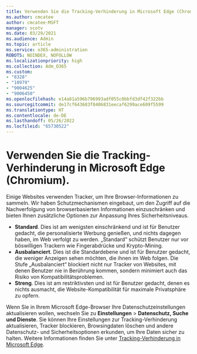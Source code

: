 ```yaml
---
title: Verwenden Sie die Tracking-Verhinderung in Microsoft Edge (Chromium).
ms.author: cmcatee
author: cmcatee-MSFT
manager: scotv
ms.date: 03/29/2021
ms.audience: Admin
ms.topic: article
ms.service: o365-administration
ROBOTS: NOINDEX, NOFOLLOW
ms.localizationpriority: high
ms.collection: Adm_O365
ms.custom:
- "8328"
- "10979"
- "9004625"
- "9006450"
ms.openlocfilehash: e14a81a596b796993adf055c0bbfd3df42f322bb
ms.sourcegitcommit: de17cf643683f8406831eecaf6299ace609f5599
ms.translationtype: HT
ms.contentlocale: de-DE
ms.lasthandoff: 05/26/2022
ms.locfileid: "65730522"
---
```

# <a name="use-tracking-prevention-in-microsoft-edge-chromium"></a>Verwenden Sie die Tracking-Verhinderung in Microsoft Edge (Chromium).

Einige Websites verwenden Tracker, um Ihre Browser-Informationen zu sammeln. Wir haben Schutzmechanismen eingebaut, um den Zugriff auf die Nachverfolgung von browserbasierten Informationen einzuschränken und bieten Ihnen zusätzliche Optionen zur Anpassung Ihres Sicherheitsniveaus.

- **Standard**. Dies ist am wenigsten einschränkend und ist für Benutzer gedacht, die personalisierte Werbung genießen, und nichts dagegen haben, im Web verfolgt zu werden. „Standard“ schützt Benutzer nur vor böswilligen Trackern wie Fingerabdrücke und Krypto-Mining.
- **Ausbalanciert**. Dies ist die Standardebene und ist für Benutzer gedacht, die weniger Anzeigen sehen möchten, die ihnen im Web folgen. Die Stufe „Ausbalanciert“ blockiert nicht nur Tracker von Websites, mit denen Benutzer nie in Berührung kommen, sondern minimiert auch das Risiko von Kompatibilitätsproblemen.
- **Streng**. Dies ist am restriktivsten und ist für Benutzer gedacht, denen es nichts ausmacht, die Website-Kompatibilität für maximale Privatsphäre zu opfern.

Wenn Sie in Ihrem Microsoft Edge-Browser Ihre Datenschutzeinstellungen aktualisieren wollen, wechseln Sie zu **Einstellungen** > **Datenschutz, Suche und Dienste**. Sie können Ihre Einstellungen zur Tracking-Verhinderung aktualisieren, Tracker blockieren, Browsingdaten löschen und andere Datenschutz- und Sicherheitsoptionen erkunden, um Ihre Daten sicher zu halten. Weitere Informationen finden Sie unter [Tracking-Verhinderung in Microsoft Edge](https://docs.microsoft.com/microsoft-edge/web-platform/tracking-prevention). 